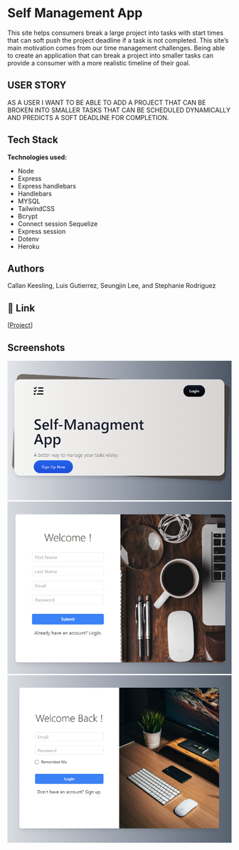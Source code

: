 # Self Management App

This site helps consumers break a large project into tasks with start times that can soft push the project deadline if a task is not completed.
This site’s main motivation comes from our time management challenges. Being able to create an application that can break a project into smaller tasks can provide a consumer with a more realistic timeline of their goal.

## USER STORY

AS A USER I WANT TO BE ABLE TO ADD A PROJECT THAT CAN BE BROKEN INTO SMALLER TASKS THAT CAN BE SCHEDULED DYNAMICALLY AND PREDICTS A SOFT DEADLINE FOR COMPLETION.

## Tech Stack

**Technologies used:**

- Node
- Express
- Express handlebars
- Handlebars
- MYSQL
- TailwindCSS
- Bcrypt
- Connect session Sequelize
- Express session
- Dotenv
- Heroku

## Authors

Callan Keesling, Luis Gutierrez, Seungjin Lee, and Stephanie Rodriguez

## 🔗 Link

[[Project](https://github.com/Callank21/Self-Management-App)]

## Screenshots

![Screenshot](/assets/Opening.png)
![Screenshot](/assets/SignUp.png)
![Screenshot](/assets/Login.png)

